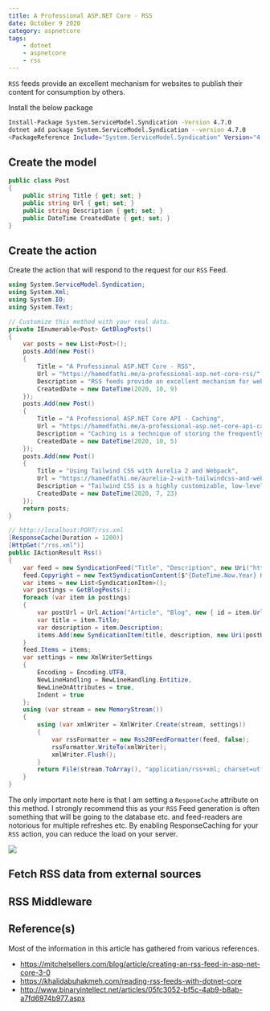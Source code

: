 ```yaml
---
title: A Professional ASP.NET Core - RSS
date: October 9 2020
category: aspnetcore
tags:
    - dotnet
    - aspnetcore
    - rss
---
```


`RSS` feeds provide an excellent mechanism for websites to publish their content for consumption by others.

<!-- more -->

Install the below package

```bash
Install-Package System.ServiceModel.Syndication -Version 4.7.0
dotnet add package System.ServiceModel.Syndication --version 4.7.0
<PackageReference Include="System.ServiceModel.Syndication" Version="4.7.0" />
```

## Create the model

```cs
public class Post
{
    public string Title { get; set; }
    public string Url { get; set; }
    public string Description { get; set; }
    public DateTime CreatedDate { get; set; }
}
```

## Create the action

Create the action that will respond to the request for our `RSS` Feed.

```cs
using System.ServiceModel.Syndication;
using System.Xml;
using System.IO;
using System.Text;

// Customize this method with your real data.
private IEnumerable<Post> GetBlogPosts()
{
    var posts = new List<Post>();
    posts.Add(new Post()
    {
        Title = "A Professional ASP.NET Core - RSS",
        Url = "https://hamedfathi.me/a-professional-asp.net-core-rss/",
        Description = "RSS feeds provide an excellent mechanism for websites to publish their content for consumption by others.",
        CreatedDate = new DateTime(2020, 10, 9)
    });
    posts.Add(new Post()
    {
        Title = "A Professional ASP.NET Core API - Caching",
        Url = "https://hamedfathi.me/a-professional-asp.net-core-api-caching/",
        Description = "Caching is a technique of storing the frequently accessed/used data so that the future requests for those sets of data can be served much faster to the client..",
        CreatedDate = new DateTime(2020, 10, 5)
    });    
    posts.Add(new Post()
    {
        Title = "Using Tailwind CSS with Aurelia 2 and Webpack",
        Url = "https://hamedfathi.me/aurelia-2-with-tailwindcss-and-webpack/",
        Description = "Tailwind CSS is a highly customizable, low-level CSS framework that gives you all of the building blocks you need to build bespoke designs without any annoying opinionated styles you have to fight to override.",
        CreatedDate = new DateTime(2020, 7, 23)
    });
    return posts;
}

// http://localhost:PORT/rss.xml
[ResponseCache(Duration = 1200)]
[HttpGet("/rss.xml")]
public IActionResult Rss()
{
    var feed = new SyndicationFeed("Title", "Description", new Uri("https://hamedfathi.me"), "RSSUrl", DateTime.Now);
    feed.Copyright = new TextSyndicationContent($"{DateTime.Now.Year} Hamed Fathi");
    var items = new List<SyndicationItem>();
    var postings = GetBlogPosts();
    foreach (var item in postings)
    {
        var postUrl = Url.Action("Article", "Blog", new { id = item.Url }, HttpContext.Request.Scheme);
        var title = item.Title;
        var description = item.Description;
        items.Add(new SyndicationItem(title, description, new Uri(postUrl), item.Url, item.CreatedDate));
    }
    feed.Items = items;
    var settings = new XmlWriterSettings
    {
        Encoding = Encoding.UTF8,
        NewLineHandling = NewLineHandling.Entitize,
        NewLineOnAttributes = true,
        Indent = true
    };
    using (var stream = new MemoryStream())
    {
        using (var xmlWriter = XmlWriter.Create(stream, settings))
        {
            var rssFormatter = new Rss20FeedFormatter(feed, false);
            rssFormatter.WriteTo(xmlWriter);
            xmlWriter.Flush();
        }
        return File(stream.ToArray(), "application/rss+xml; charset=utf-8");
    }
}
```

The only important note here is that I am setting a `ResponeCache` attribute on this method. I strongly recommend this as your `RSS` Feed generation is often something that will be going to the database etc. and feed-readers are notorious for multiple refreshes etc. By enabling ResponseCaching for your `RSS` action, you can reduce the load on your server.

![](/images/a-professional-asp.net-core-rss/rss.png)


## Fetch RSS data from external sources


## RSS Middleware


## Reference(s)

Most of the information in this article has gathered from various references.

* https://mitchelsellers.com/blog/article/creating-an-rss-feed-in-asp-net-core-3-0
* https://khalidabuhakmeh.com/reading-rss-feeds-with-dotnet-core
* http://www.binaryintellect.net/articles/05fc3052-bf5c-4ab9-b8ab-a7fd6974b977.aspx